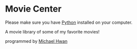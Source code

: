 # Movie Center

Please make sure you have [Python](https://www.python.org/downloads/) installed on your computer.

A movie library of some of my favorite movies!

programmed by [Michael Hwan](http://michaelhwan.com)
